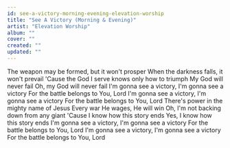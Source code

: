 ```yaml
---
id: see-a-victory-morning-evening-elevation-worship
title: "See A Victory (Morning & Evening)"
artist: "Elevation Worship"
album: ""
cover: ""
created: ""
updated: ""
---
```


The weapon may be formed, but it won't prosper
When the darkness falls, it won't prevail
'Cause the God I serve knows only how to triumph
My God will never fail
Oh, my God will never fail
I'm gonna see a victory, I'm gonna see a victory
For the battle belongs to You, Lord
I'm gonna see a victory, I'm gonna see a victory
For the battle belongs to You, Lord
There's power in the mighty name of Jesus
Every war He wages, He will win
Oh, I'm not backing down from any giant
'Cause I know how this story ends
Yes, I know how this story ends
I'm gonna see a victory, I'm gonna see a victory
For the battle belongs to You, Lord
I'm gonna see a victory, I'm gonna see a victory
For the battle belongs to You, Lord